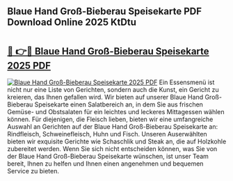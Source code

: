 ## Blaue Hand Groß-Bieberau Speisekarte PDF Download Online 2025 KtDtu

# <h2><a href="http://gce8c1.nevu.top/?p=Blaue+Hand+Gro%c3%9f-Bieberau+Speisekarte">🔗 👉🔴 Blaue Hand Groß-Bieberau Speisekarte 2025 PDF</a></h2>

[![Blaue Hand Groß-Bieberau Speisekarte 2025 PDF](https://i.imgur.com/dBaPXMq.png)](http://gce8c1.nevu.top/?p=Blaue+Hand+Gro%c3%9f-Bieberau+Speisekarte)
Ein Essensmenü ist nicht nur eine Liste von Gerichten, sondern auch die Kunst, ein Gericht zu kreieren, das Ihnen gefallen wird. Wir bieten auf unserer Blaue Hand Groß-Bieberau Speisekarte einen Salatbereich an, in dem Sie aus frischen Gemüse- und Obstsalaten für ein leichtes und leckeres Mittagessen wählen können. Für diejenigen, die Fleisch lieben, bieten wir eine umfangreiche Auswahl an Gerichten auf der Blaue Hand Groß-Bieberau Speisekarte an: Rindfleisch, Schweinefleisch, Huhn und Fisch. Unseren Auserwählten bieten wir exquisite Gerichte wie Schaschlik und Steak an, die auf Holzkohle zubereitet werden. Wenn Sie sich nicht entscheiden können, was Sie von der Blaue Hand Groß-Bieberau Speisekarte wünschen, ist unser Team bereit, Ihnen zu helfen und Ihnen einen angenehmen und bequemen Service zu bieten.
